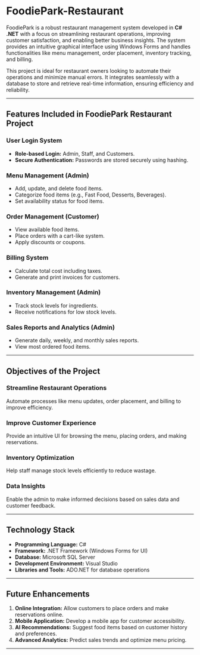 # FoodiePark-Restaurant

FoodiePark is a robust restaurant management system developed in **C# .NET** with a focus on streamlining restaurant operations, improving customer satisfaction, and enabling better business insights. The system provides an intuitive graphical interface using Windows Forms and handles functionalities like menu management, order placement, inventory tracking, and billing.

This project is ideal for restaurant owners looking to automate their operations and minimize manual errors. It integrates seamlessly with a database to store and retrieve real-time information, ensuring efficiency and reliability.

---

## Features Included in FoodiePark Restaurant Project

### User Login System
- **Role-based Login:** Admin, Staff, and Customers.
- **Secure Authentication:** Passwords are stored securely using hashing.

### Menu Management (Admin)
- Add, update, and delete food items.
- Categorize food items (e.g., Fast Food, Desserts, Beverages).
- Set availability status for food items.

### Order Management (Customer)
- View available food items.
- Place orders with a cart-like system.
- Apply discounts or coupons.

### Billing System
- Calculate total cost including taxes.
- Generate and print invoices for customers.

### Inventory Management (Admin)
- Track stock levels for ingredients.
- Receive notifications for low stock levels.

### Sales Reports and Analytics (Admin)
- Generate daily, weekly, and monthly sales reports.
- View most ordered food items.

---

## Objectives of the Project

### Streamline Restaurant Operations
Automate processes like menu updates, order placement, and billing to improve efficiency.

### Improve Customer Experience
Provide an intuitive UI for browsing the menu, placing orders, and making reservations.

### Inventory Optimization
Help staff manage stock levels efficiently to reduce wastage.

### Data Insights
Enable the admin to make informed decisions based on sales data and customer feedback.

---

## Technology Stack
- **Programming Language:** C#
- **Framework:** .NET Framework (Windows Forms for UI)
- **Database:** Microsoft SQL Server
- **Development Environment:** Visual Studio
- **Libraries and Tools:** ADO.NET for database operations

---

## Future Enhancements
1. **Online Integration:** Allow customers to place orders and make reservations online.
2. **Mobile Application:** Develop a mobile app for customer accessibility.
3. **AI Recommendations:** Suggest food items based on customer history and preferences.
4. **Advanced Analytics:** Predict sales trends and optimize menu pricing.

---




